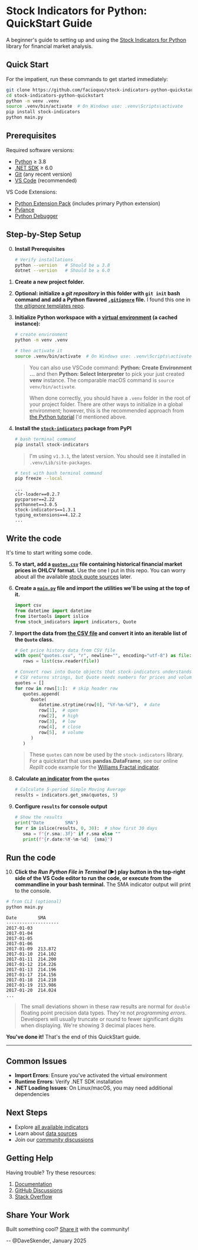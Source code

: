 <!-- markdownlint-disable MD029 -->
# Stock Indicators for Python: QuickStart Guide

A beginner's guide to setting up and using the [Stock Indicators for Python](https://python.stockindicators.dev) library for financial market analysis.

## Quick Start

For the impatient, run these commands to get started immediately:

```bash
git clone https://github.com/facioquo/stock-indicators-python-quickstart.git
cd stock-indicators-python-quickstart
python -m venv .venv
source .venv/bin/activate  # On Windows use: .venv\Scripts\activate
pip install stock-indicators
python main.py
```

## Prerequisites

Required software versions:

- [Python](https://www.python.org/downloads) ≥ 3.8
- [.NET SDK](https://dotnet.microsoft.com/download) ≥ 6.0
- [Git](https://git-scm.com/download) (any recent version)
- [VS Code](https://code.visualstudio.com/download) (recommended)

VS Code Extensions:

- [Python Extension Pack](https://marketplace.visualstudio.com/items?itemName=donjayamanne.python-extension-pack) (includes primary Python extension)
- [Pylance](https://marketplace.visualstudio.com/items?itemName=ms-python.vscode-pylance)
- [Python Debugger](https://marketplace.visualstudio.com/items?itemName=ms-python.debugpy)

## Step-by-Step Setup

0. **Install Prerequisites**

   ```bash
   # Verify installations
   python --version   # Should be ≥ 3.8
   dotnet --version   # Should be ≥ 6.0
   ```

1. **Create a new project folder.**
2. **Optional: initialize a *git repository* in this folder with `git init` bash command and add a Python flavored [`.gitignore`](.gitignore) file.**  I found this one in [the *gitignore* templates repo](https://github.com/github/gitignore/blob/4488915eec0b3a45b5c63ead28f286819c0917de/Python.gitignore).
3. **Initialize Python workspace with a [virtual environment](https://docs.python.org/3/tutorial/venv.html#creating-virtual-environments) (a cached instance):**

   ```bash
   # create environment
   python -m venv .venv

   # then activate it
   source .venv/bin/activate  # On Windows use: .venv\Scripts\activate
   ```

   > You can also use VSCode command: **Python: Create Environment ...** and then **Python: Select Interpreter** to pick your just created **venv** instance.  The comparable macOS command is `source venv/bin/activate`.
   >
   > When done correctly, you should have a `.venv` folder in the root of your project folder.  There are other ways to initialize in a global environment; however, this is the recommended approach from [the Python tutorial](https://code.visualstudio.com/docs/python/python-tutorial) I'd mentioned above.

4. **Install the [`stock-indicators`](https://pypi.org/project/stock-indicators) package from PyPI**

   ```bash
   # bash terminal command
   pip install stock-indicators
   ```

   > I'm using `v1.3.1`, the latest version.  You should see it installed in `.venv/Lib/site-packages`.

   ```bash
   # test with bash terminal command
   pip freeze --local
   ```

   ```console
   ...
   clr-loader==0.2.7
   pycparser==2.22
   pythonnet==3.0.5
   stock-indicators==1.3.1
   typing_extensions==4.12.2
   ...
   ```

## Write the code

It's time to start writing some code.

5. **To start, add a [`quotes.csv`](quotes.csv) file containing historical financial market prices in OHLCV format.**  Use the one I put in this repo.  You can worry about all the available [stock quote sources](https://github.com/DaveSkender/Stock.Indicators/discussions/579) later.

6. **Create a [`main.py`](main.py) file and import the utilities we'll be using at the top of it.**

   ```python
   import csv
   from datetime import datetime
   from itertools import islice
   from stock_indicators import indicators, Quote
   ```

7. **Import the data from [the CSV file](quotes.csv) and convert it into an iterable list of the `Quote` class.**

   ```python
   # Get price history data from CSV file
   with open("quotes.csv", "r", newline="", encoding="utf-8") as file:
      rows = list(csv.reader(file))

   # Convert rows into Quote objects that stock-indicators understands
   # CSV returns strings, but Quote needs numbers for prices and volume
   quotes = []
   for row in rows[1:]:  # skip header row
      quotes.append(
         Quote(
            datetime.strptime(row[0], "%Y-%m-%d"),  # date
            row[1],  # open
            row[2],  # high
            row[3],  # low
            row[4],  # close
            row[5],  # volume
         )
      )
   ```

   > These `quotes` can now be used by the `stock-indicators` library.  For a quickstart that uses **pandas.DataFrame**, see our online *ReplIt* code example for the [Williams Fractal indicator](https://replit.com/@daveskender/Stock-Indicators-for-Python-Williams-Fractal).

8. **Calculate [an indicator](https://python.stockindicators.dev/indicators/) from the `quotes`**

   ```python
   # Calculate 5-period Simple Moving Average
   results = indicators.get_sma(quotes, 5)
   ```

9. **Configure `results` for console output**

   ```python
   # Show the results
   print("Date        SMA")
   for r in islice(results, 0, 30):  # show first 30 days
      sma = f"{r.sma:.3f}" if r.sma else ""
      print(f"{r.date:%Y-%m-%d}  {sma}")
   ```

## Run the code

10. **Click the ***Run Python File in Terminal*** (&#9658;) play button in the top-right side of the VS Code editor to run the code, or execute from the commandline in your bash terminal.**  The SMA indicator output will print to the console.

   ```bash
   # from CLI (optional)
   python main.py
   ```

   ```console
   Date        SMA
   --------------------
   2017-01-03
   2017-01-04
   2017-01-05
   2017-01-06
   2017-01-09  213.872
   2017-01-10  214.102
   2017-01-11  214.200
   2017-01-12  214.226
   2017-01-13  214.196
   2017-01-17  214.156
   2017-01-18  214.210
   2017-01-19  213.986
   2017-01-20  214.024
   ...
   ```

   > The small deviations shown in these raw results are normal for `double` floating point precision data types.  They're not *programming errors*.  Developers will usually truncate or round to fewer significant digits when displaying.  We're showing 3 decimal places here.

**You've done it!**  That's the end of this QuickStart guide.

---

## Common Issues

- **Import Errors**: Ensure you've activated the virtual environment
- **Runtime Errors**: Verify .NET SDK installation
- **.NET Loading Issues**: On Linux/macOS, you may need additional dependencies

## Next Steps

- Explore [all available indicators](https://python.stockindicators.dev/indicators/)
- Learn about [data sources](https://github.com/DaveSkender/Stock.Indicators/discussions/579)
- Join our [community discussions](https://github.com/DaveSkender/Stock.Indicators/discussions)

## Getting Help

Having trouble? Try these resources:

1. [Documentation](https://python.stockindicators.dev)
2. [GitHub Discussions](https://github.com/DaveSkender/Stock.Indicators/discussions)
3. [Stack Overflow](https://stackoverflow.com/questions/tagged/stock-indicators)

## Share Your Work

Built something cool? [Share it](https://github.com/DaveSkender/Stock.Indicators/discussions/categories/show-and-tell) with the community!

-- @DaveSkender, January 2025
